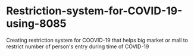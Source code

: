 # Restriction-system-for-COVID-19-using-8085
Creating restriction system for COOVID-19 that helps big market or mall to restrict number of person's entry during time of COVID-19
